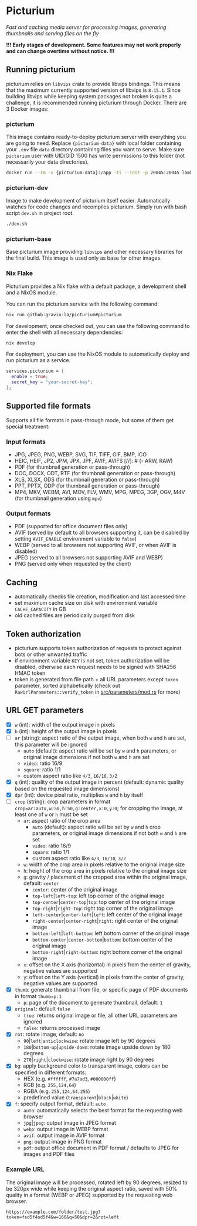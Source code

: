 # Picturium

_Fast and caching media server for processing images, generating thumbnails and serving files on the fly_

**!!! Early stages of development. Some features may not work properly and can change overtime without notice. !!!**


## Running picturium

picturium relies on `libvips` crate to provide libvips bindings. 
This means that the maximum currently supported version of libvips is `8.15.1`. 
Since building libvips while keeping system packages not broken is quite a challenge, it is recommended running picturium through Docker. 
There are 3 Docker images:

### picturium

This image contains ready-to-deploy picturium server with everything you are going to need. 
Replace `{picturium-data}` with local folder containing your `.env` file `data` directory containing files you want to serve. 
Make sure `picturium` user with UID/GID 1500 has write permissions to this folder (not necessarily your data directories).

```bash
docker run --rm -v {picturium-data}:/app -ti --init -p 20045:20045 lamka02sk/picturium:latest
```

### picturium-dev

Image to make development of picturium itself easier. Automatically watches for code changes and recompiles picturium. 
Simply run with bash script `dev.sh` in project root.

```bash
./dev.sh
```

### picturium-base

Base picturium image providing `libvips` and other necessary libraries for the final build. 
This image is used only as base for other images.

### Nix Flake

Picturium provides a Nix flake with a default package, a development shell and a NixOS module.

You can run the picturium service with the following command:

```bash
nix run github:gravio-la/picturium#picturium
```

For development, once checked out, you can use the following command to enter the shell with all necessary dependencies:
```bash
nix develop
```


For deployment, you can use the NixOS module to automatically deploy and run picturium as a service.

```nix
services.picturium = {
  enable = true;
  secret_key = "your-secret-key";
};
```

## Supported file formats

Supports all file formats in pass-through mode, but some of them get special treatment:

### Input formats

- JPG, JPEG, PNG, WEBP, SVG, TIF, TIFF, GIF, BMP, ICO
- HEIC, HEIF, JP2, JPM, JPX, JPF, AVIF, AVIFS
[//]: # (- ARW, RAW)
- PDF (for thumbnail generation or pass-through)
- DOC, DOCX, ODT, RTF (for thumbnail generation or pass-through)
- XLS, XLSX, ODS (for thumbnail generation or pass-through)
- PPT, PPTX, ODP (for thumbnail generation or pass-through)
- MP4, MKV, WEBM, AVI, MOV, FLV, WMV, MPG, MPEG, 3GP, OGV, M4V (for thumbnail generation using `mpv`)

### Output formats

- PDF (supported for office document files only)
- AVIF (served by default to all browsers supporting it, can be disabled by setting `AVIF_ENABLE` environment variable to `false`)
- WEBP (served to all browsers not supporting AVIF, or when AVIF is disabled)
- JPEG (served to all browsers not supporting AVIF and WEBP)
- PNG (served only when requested by the client)


## Caching

- automatically checks file creation, modification and last accessed time
- set maximum cache size on disk with environment variable `CACHE_CAPACITY` in GB
- old cached files are periodically purged from disk


## Token authorization

- picturium supports token authorization of requests to protect against bots or other unwanted traffic
- if environment variable `KEY` is not set, token authorization will be disabled, otherwise each request needs to be signed with SHA256 HMAC token
- token is generated from file path + all URL parameters except `token` parameter, sorted alphabetically (check out `RawUrlParameters::verify_token` in [src/parameters/mod.rs](https://github.com/lamka02sk/picturium/blob/master/src/parameters/mod.rs) for more)


## URL GET parameters

- [x] `w` (int): width of the output image in pixels
- [x] `h` (int): height of the output image in pixels
- [ ] `ar` (string): aspect ratio of the output image, when both `w` and `h` are set, this parameter will be ignored
  - `auto` (default): aspect ratio will be set by `w` and `h` parameters, or original image dimensions if not both `w` and `h` are set 
  - `video`: ratio 16/9
  - `square`: ratio 1/1
  - custom aspect ratio like `4/3`, `16/10`, `3/2`
- [x] `q` (int): quality of the output image in percent (default: dynamic quality based on the requested image dimensions)
- [x] `dpr` (int): device pixel ratio, multiplies `w` and `h` by itself
- [ ] `crop` (string): crop parameters in format `crop=ar:auto,w:50,h:50,g:center,x:0,y:0`; for cropping the image, at least one of `w` or `h` must be set
    - `ar`: aspect ratio of the crop area
        - `auto` (default): aspect ratio will be set by `w` and `h` crop parameters, or original image dimensions if not both `w` and `h` are set
        - `video`: ratio 16/9
        - `square`: ratio 1/1
        - custom aspect ratio like `4/3`, `16/10`, `3/2`
    - `w`: width of the crop area in pixels relative to the original image size
    - `h`: height of the crop area in pixels relative to the original image size
    - `g`: gravity / placement of the cropped area within the original image, default: `center`
        - `center`: center of the original image
        - `top-left`|`left-top`: left top corner of the original image
        - `top-center`|`center-top`|`top`: top center of the original image
        - `top-right`|`right-top`: right top corner of the original image
        - `left-center`|`center-left`|`left`: left center of the original image
        - `right-center`|`center-right`|`right`: right center of the original image
        - `bottom-left`|`left-bottom`: left bottom corner of the original image
        - `bottom-center`|`center-bottom`|`bottom`: bottom center of the original image
        - `bottom-right`|`right-bottom`: right bottom corner of the original image
    - `x`: offset on the X axis (horizontal) in pixels from the center of gravity, negative values are supported
    - `y`: offset on the Y axis (vertical) in pixels from the center of gravity, negative values are supported
- [x] `thumb`: generate thumbnail from file, or specific page of PDF documents in format `thumb=p:1`
    - `p`: page of the document to generate thumbnail, default: `1`
- [x] `original`: default `false`
    - `true`: returns original image or file, all other URL parameters are ignored
    - `false`: returns processed image
- [x] `rot`: rotate image, default: `no`
    - `90`|`left`|`anticlockwise`: rotate image left by 90 degrees
    - `180`|`bottom-up`|`upside-down`: rotate image upside down by 180 degrees
    - `270`|`right`|`clockwise`: rotate image right by 90 degrees
- [x] `bg`: apply background color to transparent image, colors can be specified in different formats:
    - HEX (e.g. `#ffffff`, `#7a7ad3`, `#000000ff`)
    - RGB (e.g. `255,124,64`)
    - RGBA (e.g. `255,124,64,255`)
    - predefined value (`transparent`|`black`|`white`)
- [x] `f`: specify output format, default: `auto`
    - `auto`: automatically selects the best format for the requesting web browser
    - `jpg`|`jpeg`: output image in JPEG format
    - `webp`: output image in WEBP format
    - `avif`: output image in AVIF format
    - `png`: output image in PNG format
    - `pdf`: output office document in PDF format / defaults to JPEG for images and PDF files


### Example URL

The original image will be processed, rotated left by 90 degrees, resized to be 320px wide while keeping the original aspect ratio, saved with 50% quality in a format (WEBP or JPEG) supported by the requesting web browser.

```url
https://example.com/folder/test.jpg?token=fsd5f4sd5f4&w=160&q=50&dpr=2&rot=left
```
